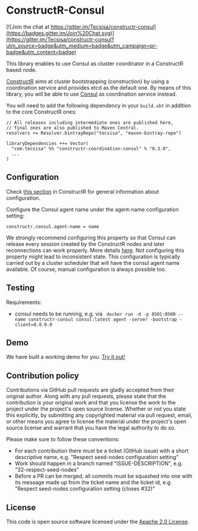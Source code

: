 # ConstructR-Consul #

[![Join the chat at https://gitter.im/Tecsisa/constructr-consul](https://badges.gitter.im/Join%20Chat.svg)](https://gitter.im/Tecsisa/constructr-consul?utm_source=badge&utm_medium=badge&utm_campaign=pr-badge&utm_content=badge)

This library enables to use Consul as cluster coordinator in a ConstructR based node.  

[ConstructR](https://github.com/hseeberger/constructr) aims at cluster bootstrapping (construction) by using a coordination service and provides etcd as the default one. By means of this library, you will be able to use [Consul](https://www.consul.io/) as coordination service instead.

You will need to add the following dependency in your `build.sbt` in addition to the core ConstructR ones:

```
// All releases including intermediate ones are published here,
// final ones are also published to Maven Central.
resolvers += Resolver.bintrayRepo("tecsisa", "maven-bintray-repo")

libraryDependencies ++= Vector(
  "com.tecsisa" %% "constructr-coordination-consul" % "0.3.0",
  ...
)
```

## Configuration ##

Check [this section](https://github.com/hseeberger/constructr#coordination) in ConstructR for general information about configuration.

Configure the Consul agent name under the agent-name configuration setting:

```
constructr.consul.agent-name = name
```

We strongly recommend configuring this property so that Consul can release every session created by the ConstructR nodes and later reconnections can work properly. More details [here](https://www.consul.io/docs/internals/sessions.html).
Not configuring this property might lead to inconsistent state. This configuration is typically carried out by a cluster scheduler that will have the consul agent name available. Of course, manual configuration is always possible too.

## Testing

Requirements:
  - consul needs to be running, e.g. via ` docker run -d -p 8501:8500 --name constructr-consul consul:latest agent -server -bootstrap -client=0.0.0.0`

## Demo

We have built a working demo for you. [Try it out!](constructr-coordination-demo/README.md)

## Contribution policy ##

Contributions via GitHub pull requests are gladly accepted from their original author. Along with any pull requests, please state that the contribution is your original work and that you license the work to the project under the project's open source license. Whether or not you state this explicitly, by submitting any copyrighted material via pull request, email, or other means you agree to license the material under the project's open source license and warrant that you have the legal authority to do so.

Please make sure to follow these conventions:
- For each contribution there must be a ticket (GitHub issue) with a short descriptive name, e.g. "Respect seed-nodes configuration setting"
- Work should happen in a branch named "ISSUE-DESCRIPTION", e.g. "32-respect-seed-nodes"
- Before a PR can be merged, all commits must be squashed into one with its message made up from the ticket name and the ticket id, e.g. "Respect seed-nodes configuration setting (closes #32)"

## License ##

This code is open source software licensed under the [Apache 2.0 License]("http://www.apache.org/licenses/LICENSE-2.0.html").
